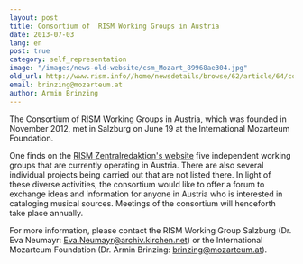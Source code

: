 ```yaml
---
layout: post
title: Consortium of  RISM Working Groups in Austria
date: 2013-07-03
lang: en
post: true
category: self_representation
image: "/images/news-old-website/csm_Mozart_89968ae304.jpg"
old_url: http://www.rism.info//home/newsdetails/browse/62/article/64/consortium-of-rism-working-groups-in-austria.html
email: brinzing@mozarteum.at
author: Armin Brinzing
---
```



The Consortium of RISM Working Groups in Austria, which was founded in November 2012, met in Salzburg on June 19 at the International Mozarteum Foundation.

One finds on the [RISM Zentralredaktion's website](/international/working-group-overview.html#c2428) five independent working groups that are currently operating in Austria. There are also several individual projects being carried out that are not listed there. In light of these diverse activities, the consortium would like to offer a forum to exchange ideas and information for anyone in Austria who is interested in cataloging musical sources. Meetings of the consortium will henceforth take place annually.

For more information, please contact the RISM Working Group Salzburg (Dr. Eva Neumayr: [Eva.Neumayr@archiv.kirchen.net](mailto:Eva.Neumayr@archiv.kirchen.net)) or the International Mozarteum Foundation (Dr. Armin Brinzing: [brinzing@mozarteum.at](mailto:brinzing@mozarteum.at)).
